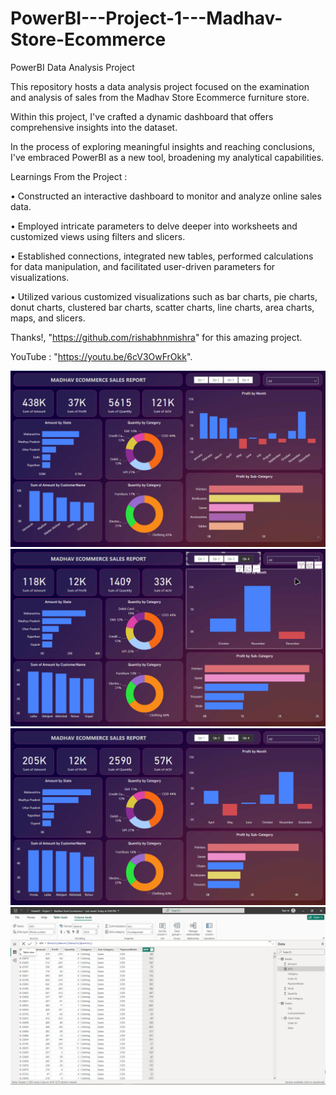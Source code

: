 # PowerBI---Project-1---Madhav-Store-Ecommerce
PowerBI Data Analysis Project


This repository hosts a data analysis project focused on the examination and analysis of sales from the Madhav Store Ecommerce furniture store.

Within this project, I've crafted a dynamic dashboard that offers comprehensive insights into the dataset.

In the process of exploring meaningful insights and reaching conclusions, I've embraced PowerBI as a new tool, broadening my analytical capabilities.

Learnings From the Project :

  • Constructed an interactive dashboard to monitor and analyze online sales data.

  • Employed intricate parameters to delve deeper into worksheets and customized views using filters and slicers.

  • Established connections, integrated new tables, performed calculations for data manipulation, and facilitated user-driven parameters for visualizations.

  • Utilized various customized visualizations such as bar charts, pie charts, donut charts, clustered bar charts, scatter charts, line charts, area charts, maps, and slicers.

Thanks!, "https://github.com/rishabhnmishra" for this amazing project.


YouTube : "https://youtu.be/6cV3OwFrOkk".


![](https://github.com/shloktilokani/PowerBI---Project-1---Madhav-Store-Ecommerce/blob/main/2023-12-01%2021_51_39-PowerBI%20-%20Project%201%20-%20Madhav%20Store%20Ecommerce.png)
![](https://github.com/shloktilokani/PowerBI---Project-1---Madhav-Store-Ecommerce/blob/main/2023-12-01%2021_53_02-PowerBI%20-%20Project%201%20-%20Madhav%20Store%20Ecommerce.png)
![](https://github.com/shloktilokani/PowerBI---Project-1---Madhav-Store-Ecommerce/blob/main/2023-12-01%2021_53_21-PowerBI%20-%20Project%201%20-%20Madhav%20Store%20Ecommerce.png)
![](https://github.com/shloktilokani/PowerBI---Project-1---Madhav-Store-Ecommerce/blob/main/2023-12-01%2021_53_44-.png)
